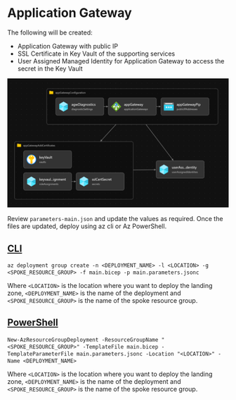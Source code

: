 # Application Gateway

The following will be created:
* Application Gateway with public IP
* SSL Certificate in Key Vault of the supporting services
* User Assigned Managed Identity for Application Gateway to access the secret in the Key Vault

![Application Gateway](./media/application-gateway.png)

Review `parameters-main.json` and update the values as required. Once the files are updated, deploy using az cli or Az PowerShell.

## [CLI](#tab/CLI)

```azurecli
az deployment group create -n <DEPLOYMENT_NAME> -l <LOCATION> -g <SPOKE_RESOURCE_GROUP> -f main.bicep -p main.parameters.jsonc
```

Where `<LOCATION>` is the location where you want to deploy the landing zone, `<DEPLOYMENT_NAME>` is the name of the deployment and `<SPOKE_RESOURCE_GROUP>` is the name of the spoke resource group.

## [PowerShell](#tab/PowerShell)

```azurepowershell
New-AzResourceGroupDeployment -ResourceGroupName "<SPOKE_RESOURCE_GROUP>" -TemplateFile main.bicep -TemplateParameterFile main.parameters.jsonc -Location "<LOCATION>" -Name <DEPLOYMENT_NAME>
```

Where `<LOCATION>` is the location where you want to deploy the landing zone, `<DEPLOYMENT_NAME>` is the name of the deployment and `<SPOKE_RESOURCE_GROUP>` is the name of the spoke resource group.
